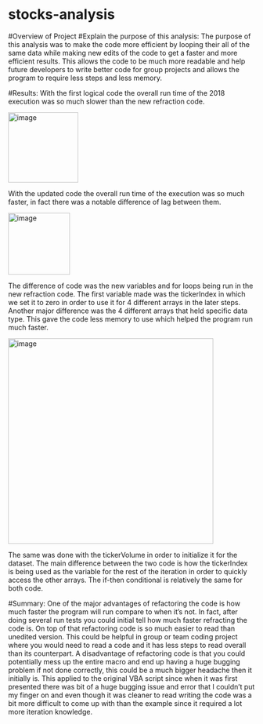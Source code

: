 # stocks-analysis

#Overview of Project 
#Explain the purpose of this analysis:
	The purpose of this analysis was to make the code more efficient by looping their all of the same data while making new edits of the code to get a faster and more efficient results. This allows the code to be much more readable and help future developers to write better code for group projects and allows the program to require less steps and less memory.  

#Results: 
With the first logical code the overall run time of the 2018 execution was so much slower than the new refraction code. 

<img width="143" alt="image" src="https://user-images.githubusercontent.com/96555487/149686590-e9ce5362-8217-4317-badc-6637dd03be5a.png">

With the updated code the overall run time of the execution was so much faster, in fact there was a notable difference of lag between them.

<img width="126" alt="image" src="https://user-images.githubusercontent.com/96555487/149686610-be6fd008-fc4c-4124-9cdb-bc36c47b6fc7.png">

The difference of code was the new variables and for loops being run in the new refraction code. The first variable made was the tickerIndex in which we set it to zero in order to use it for 4 different arrays in the later steps. Another major difference was the 4 different arrays that held specific data type. This gave the code less memory to use which helped the program run much faster.

<img width="419" alt="image" src="https://user-images.githubusercontent.com/96555487/149686662-6af945e5-5277-4169-b6c2-9a71bda8859d.png">

The same was done with the tickerVolume in order to initialize it for the dataset. The main difference between the two code is how the tickerIndex is being used as the variable for the rest of the iteration in order to quickly access the other arrays. The if-then conditional is relatively the same for both code.  

#Summary:
One of the major advantages of refactoring the code is how much faster the program will run compare to when it’s not. In fact, after doing several run tests you could initial tell how much faster refracting the code is. On top of that refactoring code is so much easier to read than unedited version. This could be helpful in group or team coding project where you would need to read a code and it has less steps to read overall than its counterpart. A disadvantage of refactoring code is that you could potentially mess up the entire macro and end up having a huge bugging problem if not done correctly, this could be a much bigger headache then it initially is. 
This applied to the original VBA script since when it was first presented there was bit of a huge bugging issue and error that I couldn’t put my finger on and even though it was cleaner to read writing the code was a bit more difficult to come up with than the example since it required a lot more iteration knowledge. 
